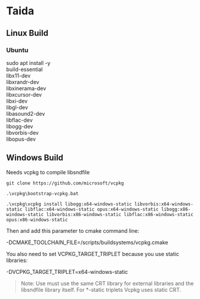 # Taida

## Linux Build

### Ubuntu

sudo apt install -y \
build-essential \
libx11-dev \
libxrandr-dev \
libxinerama-dev \
libxcursor-dev \
libxi-dev \
libgl-dev \
libasound2-dev \
libflac-dev \
libogg-dev \
libvorbis-dev \
libopus-dev


## Windows Build

Needs vcpkg to compile libsndfile

```
git clone https://github.com/microsoft/vcpkg
```
```
.\vcpkg\bootstrap-vcpkg.bat
```
```
.\vcpkg\vcpkg install libogg:x64-windows-static libvorbis:x64-windows-static libflac:x64-windows-static opus:x64-windows-static libogg:x86-windows-static libvorbis:x86-windows-static libflac:x86-windows-static opus:x86-windows-static
```

Then and add this parameter to cmake command line:

-DCMAKE_TOOLCHAIN_FILE=<path-to-vcpkg>/scripts/buildsystems/vcpkg.cmake

You also need to set VCPKG_TARGET_TRIPLET because you use static libraries:

-DVCPKG_TARGET_TRIPLET=x64-windows-static

> Note: Use must use the same CRT library for external libraries and the libsndfile library itself. For *-static triplets Vcpkg uses static CRT.
